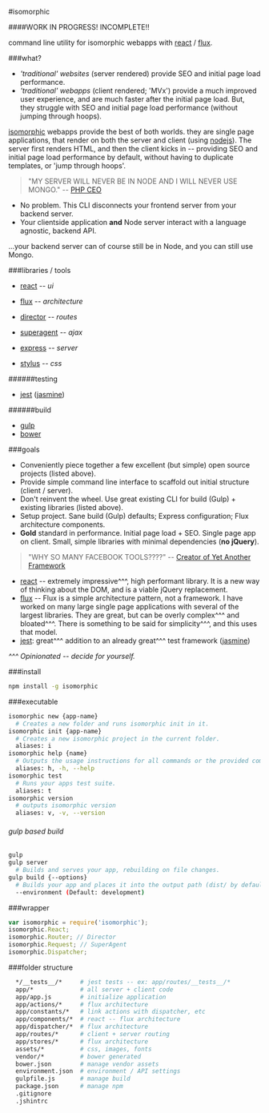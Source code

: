 #isomorphic

####WORK IN PROGRESS! INCOMPLETE!!

command line utility for isomorphic webapps with [react](http://facebook.github.io/react/) / [flux](http://facebook.github.io/react/docs/flux-overview.html).

###what?

- *'traditional' websites* (server rendered) provide SEO and initial page load performance.
- *'traditional' webapps* (client rendered; 'MVx') provide a much improved user experience, and are much faster after the initial page load. But, they struggle with SEO and initial page load performance (without jumping through hoops).

[isomorphic](http://nerds.airbnb.com/isomorphic-javascript-future-web-apps/) webapps provide the best of both worlds. they are single page applications, that render on both the server and client (using [nodejs](http://nodejs.org/)). The server first renders HTML, and then the client kicks in -- providing SEO and initial page load performance by default, without having to duplicate templates, or 'jump through hoops'.

> "MY SERVER WILL NEVER BE IN NODE AND I WILL NEVER USE MONGO." -- [PHP CEO](https://twitter.com/PHP_CEO)

- No problem. This CLI disconnects your frontend server from your backend server.
- Your clientside application **and** Node server interact with a language agnostic, backend API.

...your backend server can of course still be in Node, and you can still use Mongo.

###libraries / tools

- [react](http://facebook.github.io/react/) -- *ui*
- [flux](http://facebook.github.io/flux/) -- *architecture*
- [director](https://github.com/flatiron/director) -- *routes*
- [superagent](https://github.com/visionmedia/superagent) -- *ajax*

- [express](http://expressjs.com/) -- *server*
- [stylus](http://learnboost.github.io/stylus/) -- *css*

######testing

- [jest](http://facebook.github.io/jest/) ([jasmine](http://jasmine.github.io/))

######build

- [gulp](http://gulpjs.com/)
- [bower](http://bower.io/)

###goals

- Conveniently piece together a few excellent (but simple) open source projects (listed above).
- Provide simple command line interface to scaffold out initial structure (client / server).
- Don't reinvent the wheel. Use great existing CLI for build (Gulp) + existing libraries (listed above).
- Setup project. Sane build (Gulp) defaults; Express configuration; Flux architecture components.
- **Gold** standard in performance. Initial page load + SEO. Single page app on client. Small, simple libraries with minimal dependencies (**no jQuery**).

> "WHY SO MANY FACEBOOK TOOLS????" -- [Creator of Yet Another Framework](http://blog.tastejs.com/yet-another-framework-syndrome-yafs)

- [react](http://facebook.github.io/react/) -- extremely impressive^^^, high performant library. It is a new way of thinking about the DOM, and is a viable jQuery replacement.
- [flux](http://facebook.github.io/flux/) -- Flux is a simple architecture pattern, not a framework. I have worked on many large single page applications with several of the largest libraries. They are great, but can be overly complex^^^ and bloated^^^. There is something to be said for simplicity^^^, and this uses that model.
- [jest](http://facebook.github.io/jest/): great^^^ addition to an already great^^^ test framework ([jasmine](http://jasmine.github.io/))

*^^^ Opinionated -- decide for yourself.*

###install

```sh
npm install -g isomorphic
```

###executable

```sh
isomorphic new {app-name}
  # Creates a new folder and runs isomorphic init in it.
isomorphic init {app-name}
  # Creates a new isomorphic project in the current folder.
  aliases: i
isomorphic help {name}
  # Outputs the usage instructions for all commands or the provided command
  aliases: h, -h, --help
isomorphic test
  # Runs your apps test suite.
  aliases: t
isomorphic version
  # outputs isomorphic version
  aliases: v, -v, --version
```

###### gulp based build

```sh
gulp
gulp server
  # Builds and serves your app, rebuilding on file changes.
gulp build {--options}
  # Builds your app and places it into the output path (dist/ by default).
  --environment (Default: development)

```

###wrapper

```javascript
var isomorphic = require('isomorphic');
isomorphic.React;
isomorphic.Router; // Director
isomorphic.Request; // SuperAgent
isomorphic.Dispatcher;
```

###folder structure

```sh
  */__tests__/*     # jest tests -- ex: app/routes/__tests__/*
  app/*             # all server + client code
  app/app.js        # initialize application
  app/actions/*     # flux architecture
  app/constants/*   # link actions with dispatcher, etc
  app/components/*  # react -- flux architecture
  app/dispatcher/*  # flux architecture
  app/routes/*      # client + server routing
  app/stores/*      # flux architecture
  assets/*          # css, images, fonts
  vendor/*          # bower generated
  bower.json        # manage vendor assets
  environment.json  # environment / API settings
  gulpfile.js       # manage build
  package.json      # manage npm
  .gitignore
  .jshintrc
```
